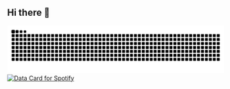 ## Hi there 👋

<picture>
  <source media="(prefers-color-scheme: dark)" srcset="https://raw.githubusercontent.com/sfs016/sfs016/output/github-contribution-grid-snake-dark.svg" />
  <source media="(prefers-color-scheme: light)" srcset="https://raw.githubusercontent.com/sfs016/sfs016/output/github-contribution-grid-snake.svg" />
  <img alt="github-snake" src="https://raw.githubusercontent.com/sfs016/sfs016/output/github-contribution-grid-snake.svg" />
</picture>

<a href="https://data-card-for-spotify.herokuapp.com/card?user_id=31idodetg4a7yoi27sp4nrrum5ju&custom_title=My Spotify Data&limit=3">
  <img src="https://data-card-for-spotify.herokuapp.com/api/card?user_id=31idodetg4a7yoi27sp4nrrum5ju" alt="Data Card for Spotify">
</a>




